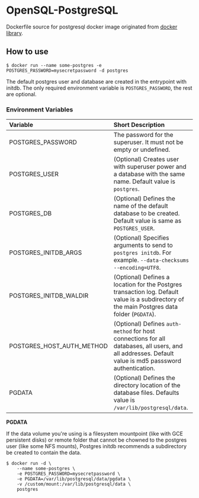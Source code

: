 # OpenSQL-PostgreSQL

Dockerfile source for postgresql docker image originated from [docker library](https://github.com/docker-library/postgres).

## How to use 

``` shell
$ docker run --name some-postgres -e POSTGRES_PASSWORD=mysecretpassword -d postgres
```

The default postgres user and database are created in the entrypoint with initdb. The only required environment variable is `POSTGRES_PASSWORD`, the rest are optional.

### Environment Variables

| **Variable** | **Short Description** |
|:-------------|:----------------|
| POSTGRES_PASSWORD | The password for the superuser. It must not be empty or undefined. |
| POSTGRES_USER | (Optional) Creates user with superuser power and a database with the same name. Default value is `postgres`. |
| POSTGRES_DB | (Optional) Defines the name of the default database to be created. Default value is same as `POSTGRES_USER`. |
| POSTGRES_INITDB_ARGS | (Optional) Specifies arguments to send to `postgres initdb`. For example. `--data-checksums --encoding=UTF8`. |
| POSTGRES_INITDB_WALDIR | (Optional) Defines a location for the Postgres transaction log. Default value is a subdirectory of the main Postgres data folder (`PGDATA`). |
| POSTGRES_HOST_AUTH_METHOD | (Optional) Defines `auth-method` for host connections for all databases, all users, and all addresses. Default value is md5 passsword authentication. |
| PGDATA | (Optional) Defines the directory location of the database files. Defaults value is `/var/lib/postgresql/data`. |

**PGDATA**

If the data volume you're using is a filesystem mountpoint (like with GCE persistent disks) or remote folder that cannot be chowned to the postgres user (like some NFS mounts), Postgres initdb recommends a subdirectory be created to contain the data.

``` shell
$ docker run -d \
    --name some-postgres \
    -e POSTGRES_PASSWORD=mysecretpassword \
    -e PGDATA=/var/lib/postgresql/data/pgdata \
    -v /custom/mount:/var/lib/postgresql/data \
    postgres
```
